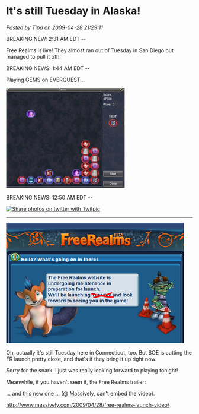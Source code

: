 # It's still Tuesday in Alaska!

*Posted by Tipa on 2009-04-28 21:29:11*

BREAKING NEW: 2:31 AM EDT --

Free Realms is live! They almost ran out of Tuesday in San Diego but managed to pull it off!

BREAKING NEWS: 1:44 AM EDT --

Playing GEMS on EVERQUEST...

![eqgame-2009-04-29-01-31-13-00](../uploads/2009/04/eqgame-2009-04-29-01-31-13-00.jpg "eqgame-2009-04-29-01-31-13-00")


BREAKING NEWS: 12:50 AM EDT -- 

[![Share photos on twitter with Twitpic](http://twitpic.com/show/thumb/4762e.jpg)](http://twitpic.com/4762e "Share photos on twitter with Twitpic")



---



![tuesdaynot](../uploads/2009/04/tuesdaynot.jpg "tuesdaynot")

Oh, actually it's still Tuesday here in Connecticut, too. But SOE is cutting the FR launch pretty close, and that's if they bring it up right now.

Sorry for the snark. I just was really looking forward to playing tonight!

Meanwhile, if you haven't seen it, the Free Realms trailer:



... and this new one ... (@ Massively, can't embed the video).

<http://www.massively.com/2009/04/28/free-realms-launch-video/>

